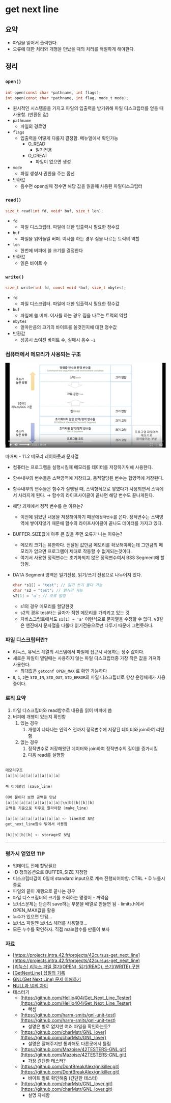 # get next line

## 요약

- 파일을 읽어서 출력한다.
- 오류에 대한 처리와 개행을 만났을 때의 처리를 적절하게 해야한다.

## 정리

### `open()`

```c
int open(const char *pathname, int flags);
int open(const char *pathname, int flag, mode_t mode);
```

- 원시적인  시스템콜을 가지고 파일의 입출력을 받기위해 파일 디스크립터를 얻을 때 사용함. (반환된 값)
- `pathname`
    - 파일의 경로명
- `flags`
    - 입출력을 어떻게 다룰지 결정함. 메뉴얼에서 확인가능
        - O_READ
            - 읽기전용
        - O_CREAT
            - 파일이 없으면 생성
- `mode`
    - 파일 생성시 권한을  주는 옵션
- 반환값
    - 음수면 open실패 정수면 해당 값을 읽을때 사용된 파일디스크립터

### `read()`

```c
size_t read(int fd, void* buf, size_t len);
```

- `fd`
    - 파일 디스크립터. 파일에 대한 입출력시 필요한 정수값
- `buf`
    - 파일을 읽어들일 버퍼. 이사를 하는 경우 짐을 나르는 트럭의 역할
- `len`
    - 한번에 버퍼에 쓸 크기를 결정한다
- 반환값
    - 읽은 바이트 수

### `write()`

```c
size_t write(int fd, const void *buf, size_t nbytes);
```

- `fd`
    - 파일 디스크립터. 파일에 대한 입출력시 필요한 정수값
- `buf`
    - 파일에 쓸 버퍼. 이사를 하는 경우 짐을 나르는 트럭의 역할
- `nbytes`
    - 얼마만큼의 크기의 바이트를 쓸것인지에 대한 정수값
- 반환값
    - 성공시 쓰여진 바이트 수, 실패시 음수 `-1`

### 컴퓨터에서 메모리가 사용되는 구조

![./get_next_line/Untitled.png](get_next_line/memory.png)

따배씨 - 11.2 메모리 레이아웃과 문자열

- 컴퓨터는 프로그램을 실행시킬때 메모리를 데이터를 저장하기위해 사용한다.
- 함수내부의 변수들은 스택영역에 저장되고, 동적할당된 변수는 힙영역에 저장된다.
- 함수내부의 변수들은 함수가 실행될 때, 스택형식으로 쌓였다가 사용되면서 스택에서 사라지게 된다. → 함수의 라이프사이클이 끝나면 해당 변수도 끝나게된다.
- 해당 과제에서 정적 변수를 쓴 이유는?
    - 이전에 읽었던 내용을 저장해야하기 때문에`정적변수`를 쓴다. 정적변수는 스택영역에 쌓이지않기 때문에 함수의 라이프사이클이 끝나도 데이터를 가지고 있다.
- BUFFER_SIZE값에 아주 큰 값을 주면 오류가 나는 이유는?
    - 메모리 크기는 유한하다. 전달된 값만큼 메모리를 확보해야하는데 그만큼의 메모리가 없으면 프로그램이 제대로 작동할 수 없게되는것이다.
    - 여기서 사용한 정적변수는 초기화되지 않은 정적변수여서 BSS Segment에 할당됨.
- DATA Segment 영역은 일기전용, 읽기/쓰기 전용으로 나누어져 있다.

    ```c
    char *s1[] = "test"; // 읽기 쓰기 둘다 가능
    char *s2 = "test"; // 읽기만 가능
    s2[1] = 'a'; // 오류 발갱
    ```

    - s1의 경우 메모리를 할당한것
    - s2의 경우 test라는 글자가 적힌 메모리를 가리키고 있는 것
    - 자바스크립트에서도  `s1[1] = 'a'` 이런식으로 문자열을 수정할 수 없다. v8같은 엔진에서 문자열을 다룰때 읽기전용으로만 다루기 때문에 그런듯하다.

### 파일 디스크립터란?

- 리눅스, 유닉스 계열의 시스템에서 파일에 접근시 사용하는 정수 값이다.
- 새로운 파일이 열릴때는 사용하지 않는 파일 디스크립터중 가장 작은 값을 가져와 사용한다.
    - 최대값은 `getconf OPEN_MAX` 로 확인 가능하다
- `0`, `1`, `2`는 `STD_IN`, `STD_OUT`, `STD_ERROR`의 파일 디스크립터로 항상 운영체제가 사용중이다.

### 로직 요약

1. 파일 디스크립터와 read함수로 내용을 읽어 버퍼에 씀
2. 버퍼에 개행이 있는지 확인함
    1. 있는 경우
        1. 개행이 나타나는 인덱스 전까지 정적변수에 저장된 데이터와 join하여 리턴함
    2. 없는 경우
        1. 정적변수로 저장해왓던 데이터와 join하여 정적변수의 길이를 증가시킴
        2. 다음 read를 실행함

```c

메모리구조
[a][a][a][a][a][a][a][a]

쭉 이어붙임 (save_line)

이어 붙이다 보면 공백을 만남
[a][a][a][a][a][a][a][a][\n]b][b][b][b]
공백을 기준으로 좌우로 잘라야함 (make_line)

[a][a][a][a][a][a][a][a] <- line으로 보냄
get_next_line함수 밖에서 사용함

[b][b][b][b] <- storage로 보냄
```

---

### 평가시 얻었던 TIP

- 업데이트 전에 할당필요
- -D 정의옵션으로 BUFFER_SIZE 지정함
- 디스크립터값이 0일때 standard input으로 계속 진행되어야함. CTRL + D 누를시 종료
- 파일의 끝이 개행으로 끝나는 경우
- 파일 디스크립터의 크기를 조회하는 명령어 - 까먹음
- 보너스문제는 단순히 save하는 부분을 배열로 만들면 됨 - limits.h에서 OPEN_MAX값을 활용
- 누수가 있으면 안됨...
- 보너스 파일엔 보너스 헤더를 사용할것...
- 모든 누수를 확인하자. 직접 main함수를 만들어 보자

### 자료

- [https://projects.intra.42.fr/projects/42cursus-get_next_line](https://projects.intra.42.fr/projects/42cursus-get_next_line)
- [[리눅스] 리눅스 파일 열기(OPEN), 읽기(READ), 쓰기(WRITE) 구현](https://reakwon.tistory.com/39)
- [[GetNextLine] 삽질의 기록](https://velog.io/@hidaehyunlee/GetNextLine-%EC%82%BD%EC%A7%88%EC%9D%98-%EA%B8%B0%EB%A1%9D)
- [GNL(Get Next Line) 문제 이해하기](https://epicarts.tistory.com/154)
- [NULL과 \0의 차이](https://linuxism.ustd.ip.or.kr/95)
- 테스터기
    - [https://github.com/Hellio404/Get_Next_Line_Tester](https://github.com/Hellio404/Get_Next_Line_Tester)
        - 빡셈
    - [https://github.com/harm-smits/gnl-unit-test](https://github.com/harm-smits/gnl-unit-test)
        - 설명은 별로 없지만 여러 파일을 확인하는듯?
    - [https://github.com/charMstr/GNL_lover](https://github.com/charMstr/GNL_lover)
        - 설명은 잘해주지만 통과해도 다른곳에서 틀림
    - [https://github.com/Mazoise/42TESTERS-GNL.git](https://github.com/Mazoise/42TESTERS-GNL.git)
        - 가장 간단한 테스터?
    - [https://github.com/DontBreakAlex/gnlkiller.git](https://github.com/DontBreakAlex/gnlkiller.git)
        - 바이트 별로 확인해줌 (간단한 테스터)
    - [https://github.com/charMstr/GNL_lover.git](https://github.com/charMstr/GNL_lover.git)
        - 설명 자세함